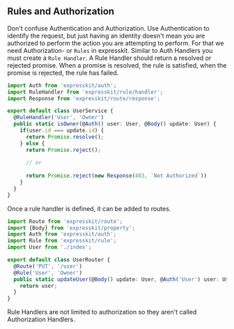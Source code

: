 ## Rules and Authorization

Don't confuse Authentication and Authorization. Use Authentication to identify the request, but just having an identity doesn't
mean you are authorized to perform the action you are attempting to perform. For that we need Authorization- or `Rules` in 
expresskit. Similar to Auth Handlers you must create a `Rule Handler`. A Rule Handler should return a resolved or rejected promise.
When a promise is resolved, the rule is satisfied, when the promise is rejected, the rule has failed.

```typescript
import Auth from 'expresskit/auth';
import RuleHandler from 'expresskit/rule/handler';
import Response from 'expresskit/route/response';

export default class UserService {
  @RuleHandler('User', 'Owner')
  public static isOwner(@Auth() user: User, @Body() update: User) {
    if(user.id === update.id) {
      return Promise.resolve();
    } else {
      return Promise.reject();
      
      // or
      
      return Promise.reject(new Response(403, `Not Authorized`)) 
    }
  }
}
```

Once a rule handler is defined, it can be added to routes.

```typescript
import Route from 'expresskit/route';
import {Body} from 'expresskit/property';
import Auth from 'expresskit/auth';
import Rule from 'expresskit/rule';
import User from './index';

export default class UserRouter {
  @Route('PUT', '/user')
  @Rule('User', 'Owner')
  public static updateUser(@Body() update: User, @Auth('User') user: User) {
    return user;
  }
}
```

Rule Handlers are not limited to authorization so they aren't called Authorization Handlers.